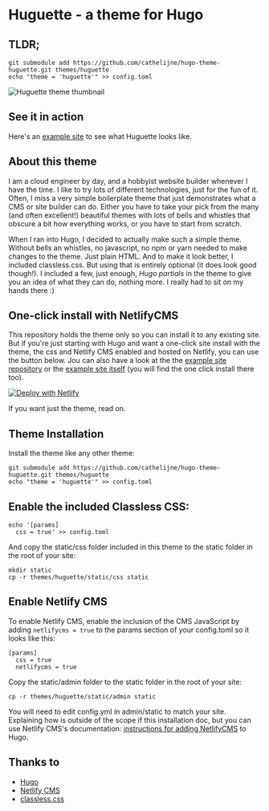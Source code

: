 # Huguette - a theme for Hugo

## TLDR;
```
git submodule add https://github.com/cathelijne/hugo-theme-huguette.git themes/huguette
echo "theme = 'huguette'" >> config.toml
```
![Huguette theme thumbnail](https://github.com/cathelijne/hugo-theme-huguette/blob/main/images/screenshot.png?raw=true)

## See it in action
Here's an [example site](https://huguette.netlify.app/) to see what Huguette looks like.

## About this theme
I am a cloud engineer by day, and a hobbyist website builder whenever I have the time. I like to try lots of different technologies, just for the fun of it. 
Often, I miss a very simple boilerplate theme that just demonstrates what a CMS or site builder can do. Either you have to take your pick from the many (and often excellent!) beautiful themes with lots of bells and whistles that obscure a bit how everything works, or you have to start from scratch.

When I ran into Hugo, I decided to actually make such a simple theme. Without bells an whistles, no javascript, no npm or yarn needed to make changes to the theme. Just plain HTML. And to make it look better, I included classless.css. But using that is entirely optional (it does look good though!). I included a few, just enough, _Hugo partials_ in the theme to give you an idea of what they can do, nothing more. I really had to sit on my hands there :)

## One-click install with NetlifyCMS
This repository holds the theme only so you can install it to any existing site. But if you're just starting with Hugo and want a one-click site install with the theme, the css and Netlify CMS enabled and hosted on Netlify, you can use the button below.
Jou can also have a look at the the [example site repository](https://github.com/cathelijne/hugo-huguette-example) or the [example site itself](https://huguette.netlify.app/) (you will find the one click install there too).

[![Deploy with Netlify](https://www.netlify.com/img/deploy/button.svg)](https://app.netlify.com/start/deploy?repository=https://github.com/cathelijne/hugo-huguette-example&stack=cms)

If you want just the theme, read on.

## Theme Installation
Install the theme like any other theme:
```
git submodule add https://github.com/cathelijne/hugo-theme-huguette.git themes/huguette
echo "theme = 'huguette'" >> config.toml
```

## Enable the included Classless CSS:
```
echo '[params]
  css = true' >> config.toml
```
And copy the static/css folder included in this theme to the static folder in the root of your site:
```
mkdir static
cp -r themes/huguette/static/css static
```
## Enable Netlify CMS
To enable Netlify CMS, enable the inclusion of the CMS JavaScript by adding `netlifycms = true` to the params section of your config.toml so it looks like this:
```
[params]
  css = true
  netlifycms = true
```
Copy the static/admin folder to the static folder in the root of your site:
```
cp -r themes/huguette/static/admin static
```
You will need to edit config.yml in admin/static to match your site. Explaining how is outside of the scope if this installation doc, but you can use Netlify CMS's documentation: [instructions for adding NetlifyCMS](https://www.netlifycms.org/docs/hugo/) to Hugo.

## Thanks to
- [Hugo](https://gohugo.io)
- [Netlify CMS](https://www.netlifycms.org/)
- [classless.css](https://classless.de/)
